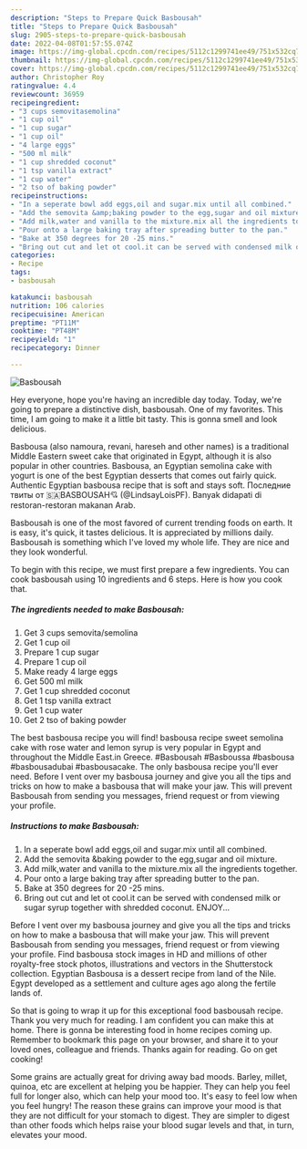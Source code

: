 ```yaml
---
description: "Steps to Prepare Quick Basbousah"
title: "Steps to Prepare Quick Basbousah"
slug: 2905-steps-to-prepare-quick-basbousah
date: 2022-04-08T01:57:55.074Z
image: https://img-global.cpcdn.com/recipes/5112c1299741ee49/751x532cq70/basbousah-recipe-main-photo.jpg
thumbnail: https://img-global.cpcdn.com/recipes/5112c1299741ee49/751x532cq70/basbousah-recipe-main-photo.jpg
cover: https://img-global.cpcdn.com/recipes/5112c1299741ee49/751x532cq70/basbousah-recipe-main-photo.jpg
author: Christopher Roy
ratingvalue: 4.4
reviewcount: 36959
recipeingredient:
- "3 cups semovitasemolina"
- "1 cup oil"
- "1 cup sugar"
- "1 cup oil"
- "4 large eggs"
- "500 ml milk"
- "1 cup shredded coconut"
- "1 tsp vanilla extract"
- "1 cup water"
- "2 tso of baking powder"
recipeinstructions:
- "In a seperate bowl add eggs,oil and sugar.mix until all combined."
- "Add the semovita &amp;baking powder to the egg,sugar and oil mixture."
- "Add milk,water and vanilla to the mixture.mix all the ingredients together."
- "Pour onto a large baking tray after spreading butter to the pan."
- "Bake at 350 degrees for 20 -25 mins."
- "Bring out cut and let ot cool.it can be served with condensed milk or sugar syrup together with shredded coconut. ENJOY..."
categories:
- Recipe
tags:
- basbousah

katakunci: basbousah 
nutrition: 106 calories
recipecuisine: American
preptime: "PT11M"
cooktime: "PT48M"
recipeyield: "1"
recipecategory: Dinner

---
```



![Basbousah](https://img-global.cpcdn.com/recipes/5112c1299741ee49/751x532cq70/basbousah-recipe-main-photo.jpg)

Hey everyone, hope you're having an incredible day today. Today, we're going to prepare a distinctive dish, basbousah. One of my favorites. This time, I am going to make it a little bit tasty. This is gonna smell and look delicious.

Basbousa (also namoura, revani, hareseh and other names) is a traditional Middle Eastern sweet cake that originated in Egypt, although it is also popular in other countries. Basbousa, an Egyptian semolina cake with yogurt is one of the best Egyptian desserts that comes out fairly quick. Authentic Egyptian basbousa recipe that is soft and stays soft. Последние твиты от 🇸🇦BASBOUSAH💘 (@LindsayLoisPF). Banyak didapati di restoran-restoran makanan Arab.

Basbousah is one of the most favored of current trending foods on earth. It is easy, it's quick, it tastes delicious. It is appreciated by millions daily. Basbousah is something which I've loved my whole life. They are nice and they look wonderful.


To begin with this recipe, we must first prepare a few ingredients. You can cook basbousah using 10 ingredients and 6 steps. Here is how you cook that.

<!--inarticleads1-->

##### The ingredients needed to make Basbousah:

1. Get 3 cups semovita/semolina
1. Get 1 cup oil
1. Prepare 1 cup sugar
1. Prepare 1 cup oil
1. Make ready 4 large eggs
1. Get 500 ml milk
1. Get 1 cup shredded coconut
1. Get 1 tsp vanilla extract
1. Get 1 cup water
1. Get 2 tso of baking powder


The best basbousa recipe you will find! basbousa recipe sweet semolina cake with rose water and lemon syrup is very popular in Egypt and throughout the Middle East.in Greece. #Basbousah #Basboussa #basbousa #basbousadubai #basbousacake. The only basbousa recipe you&#39;ll ever need. Before I vent over my basbousa journey and give you all the tips and tricks on how to make a basbousa that will make your jaw. This will prevent Basbousah from sending you messages, friend request or from viewing your profile. 

<!--inarticleads2-->

##### Instructions to make Basbousah:

1. In a seperate bowl add eggs,oil and sugar.mix until all combined.
1. Add the semovita &amp;baking powder to the egg,sugar and oil mixture.
1. Add milk,water and vanilla to the mixture.mix all the ingredients together.
1. Pour onto a large baking tray after spreading butter to the pan.
1. Bake at 350 degrees for 20 -25 mins.
1. Bring out cut and let ot cool.it can be served with condensed milk or sugar syrup together with shredded coconut. ENJOY...


Before I vent over my basbousa journey and give you all the tips and tricks on how to make a basbousa that will make your jaw. This will prevent Basbousah from sending you messages, friend request or from viewing your profile. Find basbousa stock images in HD and millions of other royalty-free stock photos, illustrations and vectors in the Shutterstock collection. Egyptian Basbousa is a dessert recipe from land of the Nile. Egypt developed as a settlement and culture ages ago along the fertile lands of. 

So that is going to wrap it up for this exceptional food basbousah recipe. Thank you very much for reading. I am confident you can make this at home. There is gonna be interesting food in home recipes coming up. Remember to bookmark this page on your browser, and share it to your loved ones, colleague and friends. Thanks again for reading. Go on get cooking!

Some grains are actually great for driving away bad moods. Barley, millet, quinoa, etc are excellent at helping you be happier. They can help you feel full for longer also, which can help your mood too. It's easy to feel low when you feel hungry! The reason these grains can improve your mood is that they are not difficult for your stomach to digest. They are simpler to digest than other foods which helps raise your blood sugar levels and that, in turn, elevates your mood.
